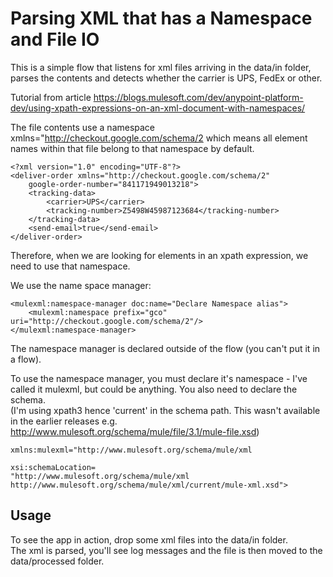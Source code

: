 # Parsing XML that has a Namespace and File IO
This is a simple flow that listens for xml files arriving in the data/in folder, parses the contents and detects whether the carrier is UPS, FedEx or other.

Tutorial from article https://blogs.mulesoft.com/dev/anypoint-platform-dev/using-xpath-expressions-on-an-xml-document-with-namespaces/

The file contents use a namespace xmlns="http://checkout.google.com/schema/2 which means all element names within that file belong to that namespace by default.  
```
<?xml version="1.0" encoding="UTF-8"?>
<deliver-order xmlns="http://checkout.google.com/schema/2"
    google-order-number="841171949013218">
    <tracking-data>
        <carrier>UPS</carrier>
        <tracking-number>Z5498W45987123684</tracking-number>
    </tracking-data>
    <send-email>true</send-email>
</deliver-order>
```
Therefore, when we are looking for elements in an xpath expression, we need to use that namespace.

We use the name space manager:
```
<mulexml:namespace-manager doc:name="Declare Namespace alias">
    <mulexml:namespace prefix="gco" uri="http://checkout.google.com/schema/2"/>
</mulexml:namespace-manager>
```
The namespace manager is declared outside of the flow (you can't put it in a flow).

To use the namespace manager, you must declare it's namespace - I've called it mulexml, but could be anything.  You also need to declare the schema.  
(I'm using xpath3 hence 'current' in the schema path.  This wasn't available in the earlier releases e.g. http://www.mulesoft.org/schema/mule/file/3.1/mule-file.xsd)

```
xmlns:mulexml="http://www.mulesoft.org/schema/mule/xml

xsi:schemaLocation=
"http://www.mulesoft.org/schema/mule/xml http://www.mulesoft.org/schema/mule/xml/current/mule-xml.xsd">
```
## Usage
To see the app in action, drop some xml files into the data/in folder.  
The xml is parsed, you'll see log messages and the file is then moved to the data/processed folder.


